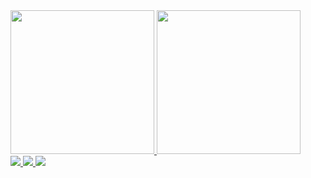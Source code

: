 <div>
  <a href="https://github.com/jharede22"/>
    <img height=230cm src="https://github-readme-stats.vercel.app/api?username=jharede22&theme=midnight-purple&show_icons=true"/>
    <img height=230cm src="https://github-readme-stats.vercel.app/api/top-langs/?username=jharede22&theme=midnight-purple&show_icons=true"/>
</div>
                                                                                                                                      
<div>
  <a href="https://discord.com/users/209356876972818433/" target="_blank"/>                                                                                                         <img src="https://img.shields.io/badge/Discord-7289DA?style=for-the-badge&logo=discord&logoColor=white"/>
  <a href="https://www.linkedin.com/in/jharede-emmanuel-tahara-gon%C3%A7alves-95a0611ab/" target="_blank"/>
    <img src="https://img.shields.io/badge/LinkedIn-0077B5?style=for-the-badge&logo=linkedin&logoColor=white"/>
  <a href="mailto:jharedetaharaa@gmail.com" target="_blank"/>
    <img src="https://img.shields.io/badge/Gmail-D14836?style=for-the-badge&logo=gmail&logoColor=white"/>        
</div>
